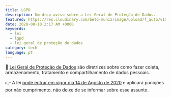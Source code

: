 ```yaml
---
title: LGPD
description: Um drop-aviso sobre a Lei Geral de Proteção de Dados.
featured: https://res.cloudinary.com/beto-muniz/image/upload/f_auto/v1597080246/lgpd_hpeap3.jpg
date: 2020-08-10 2:17 AM +0000
keywords:
  - lei
  - lgpd
  - lei geral de proteção de dados
category: tech
language: pt
---
```


🔅 [Lei Geral de Proteção de Dados](https://pt.wikipedia.org/wiki/Lei_Geral_de_Prote%C3%A7%C3%A3o_de_Dados_Pessoais) são diretrizes sobre como fazer coleta, armazenamento, tratamento e compartilhamento de dados pessoais.

👉 A lei [pode entrar em vigor dia 14 de Agosto de 2020](http://www.abranet.org.br/Noticias/Congresso-Nacional-se-mobiliza-para-dar-vigencia-a-LGPD-no-dia-14-de-agosto-3014.html?UserActiveTemplate=site#.Xy9zgRNKjUI) e aplicará punições por não cumprimento, não deixe de se informar sobre esse assunto.
